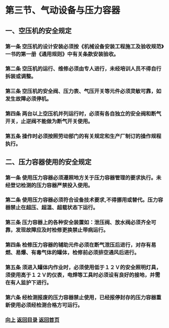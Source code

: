 # <a id="up">第三节、气动设备与压力容器</a>

## <a id="2.3.1">一、空压机的安全规定</a>

### 第一条  空压机的设计安装必须按《机械设备安装工程施工及验收规范》一书的第一册《通用规则》中有关条款安装验收。
### 第二条  空压机的运行、维修必须由专人进行，未经培训人员不得自行拆装或调整。
### 第三条  空压机的安全阀、压力表、气压开关等元件必须灵敏可靠，如发生故障必须停机。
### 第四条  两台以上空压机并列运行时，必须有各自独立的安全阀和断气开关，止逆阀不能做为断气开关使用。
### 第五条  操作时必须按照劳动部门的有关规定和生产厂制订的操作规程执行。

## <a id="2.3.2">二、压力容器使用的安全规定</a>

### 第一条  使用压力容器必须遵照地方关于压力容器管理的要求执行。未经登记检测的压力容器严禁投入使用。
### 第二条  使用压力容器必须符合设备技术要求,不得挪用或替代。压力容器禁止在超压、超温、超载状态下运行。
### 第三条  压力容器上的各种安全装置如：泄压阀、放水阀必须齐全可靠，发现故障应及时检修更换禁止带病运行。
### 第四条  检修压力容器的辅助元件必须在断气泄压后进行，对存有易燃、易爆、有毒气体的罐体，检修前必须排空通风后进行。
### 第五条  须进入罐体内作业时，必须使用低于１２Ｖ的安全照明灯具，须使用高于１２Ｖ的仪表，电焊等工具时必须设有良好的接地，并需在有人监护下进行。
### 第六条  经检测报废的压力容器禁止使用，已经报停封存的压力容器重新使用必须经检测合格方可运行。

### [向上](#up)   [返回目录](https://blog.iiiid.com/docs/安全技术操作规程)   [返回首页](https://blog.iiiid.com/)
